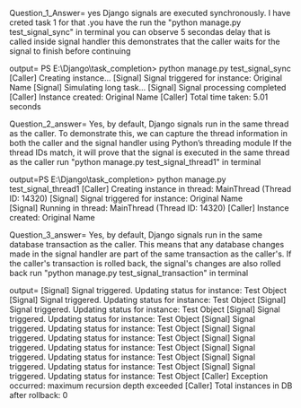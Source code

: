 Question_1_Answer= yes Django signals are executed synchronously. I have creted task 1 for that .you have the run the "python manage.py test_signal_sync" in terminal 
you can observe 5 secondas delay that is called inside signal handler this demonstrates that the caller waits for the signal to finish before continuing


output= PS E:\Django\task_completion> python manage.py test_signal_sync
            [Caller] Creating instance...
            [Signal] Signal triggered for instance: Original Name
            [Signal] Simulating long task...
            [Signal] Signal processing completed
            [Caller] Instance created: Original Name
            [Caller] Total time taken: 5.01 seconds

Question_2_answer= Yes, by default, Django signals run in the same thread as the caller. To demonstrate this, we can capture the thread information in both the caller and the signal handler using Python’s threading module
If the thread IDs match, it will prove that the signal is executed in the same thread as the caller
run "python manage.py test_signal_thread1" in terminal


output=PS E:\Django\task_completion> python manage.py test_signal_thread1
          [Caller] Creating instance in thread: MainThread (Thread ID: 14320)
          [Signal] Signal triggered for instance: Original Name    
          [Signal] Running in thread: MainThread (Thread ID: 14320)
          [Caller] Instance created: Original Name

Question_3_answer= Yes, by default, Django signals run in the same database transaction as the caller. This means that any database changes made in the signal handler are part of the same transaction as the caller's.
If the caller's transaction is rolled back, the signal's changes are also rolled back
run "python manage.py test_signal_transaction" in terminal

output= [Signal] Signal triggered. Updating status for instance: Test Object
        [Signal] Signal triggered. Updating status for instance: Test Object
        [Signal] Signal triggered. Updating status for instance: Test Object
        [Signal] Signal triggered. Updating status for instance: Test Object
        [Signal] Signal triggered. Updating status for instance: Test Object
        [Signal] Signal triggered. Updating status for instance: Test Object
        [Signal] Signal triggered. Updating status for instance: Test Object
        [Signal] Signal triggered. Updating status for instance: Test Object
        [Signal] Signal triggered. Updating status for instance: Test Object
        [Signal] Signal triggered. Updating status for instance: Test Object
        [Caller] Exception occurred: maximum recursion depth exceeded
        [Caller] Total instances in DB after rollback: 0

